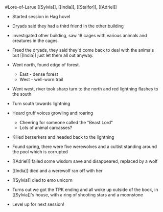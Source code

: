#Lore-of-Larue 
[[Sylvia]], [[India]], [[Stalfor]], [[Adriel]]

- Started session in Hag hovel
- Dryads said they had a third friend in the other building
- Investigated other building, saw 18 cages with various animals and creatures in the cages.
- Freed the dryads, they said they'd come back to deal with the animals but [[India]] just let them all out anyway.
- Went north, found edge of forest.
	- East - dense forest
	- West - well-worn trail
- Went west, river took sharp turn to the north and red lightning flashes to the south
- Turn south towards lightning
- Heard gruff voices growling and roaring
	- Cheering for someone called the "Beast Lord"
	- Lots of animal carcasses?
- Killed berserkers and headed back to the lightning

- Found spring, there were five werewolves and a cultist standing around the pool which is corrupted
- [[Adriel]] failed some wisdom save and disappeared, replaced by a wolf
- [[India]] died and a werewolf ran off with her
- [[Sylvia]] died to emo unicorn
- Turns out we got the TPK ending and all woke up outside of the book, in [[Sylvia]]'s house, with a ring of shooting stars and a moonstone
- Level up for next session!